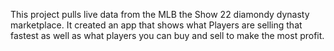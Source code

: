 This project pulls live data from the MLB the Show 22 diamondy dynasty marketplace. It created an app that shows what Players are selling that fastest as well as what players you can buy and sell to make the most profit.
